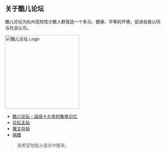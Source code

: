 ## 关于酷儿论坛

酷儿论坛为杭州高校性少数人群营造一个多元、健康、平等的环境，促进自我认同与社会认可。

<img src="https://motss.cc/34d81d63fc27cfbe190bbcb3c6c5412c65b04086.png" alt="酷儿论坛 Logo" style="width:240px"/>

- [酷儿论坛 - 延续十九年的集体记忆](https://motss.cc/archives/wechat/%E5%BB%B6%E7%BB%AD%E5%8D%81%E4%B9%9D%E5%B9%B4%E7%9A%84%E9%9B%86%E4%BD%93%E8%AE%B0%E5%BF%86/)
- [论坛主站](https://forum.motss.cc)
- [推文存档](https://motss.cc/archives/)
- [捐赠](https://motss.cc/support/)

> 我希望他能从蛰伏中醒来。
